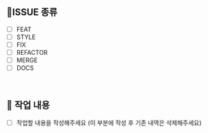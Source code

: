 ## 🔘ISSUE 종류

- [ ] FEAT
- [ ] STYLE
- [ ] FIX
- [ ] REFACTOR
- [ ] MERGE
- [ ] DOCS

<br/>

## 🔎 작업 내용

- [ ] 작업할 내용을 작성해주세요 (이 부분에 작성 후 기존 내역은 삭제해주세요)

<br/>
